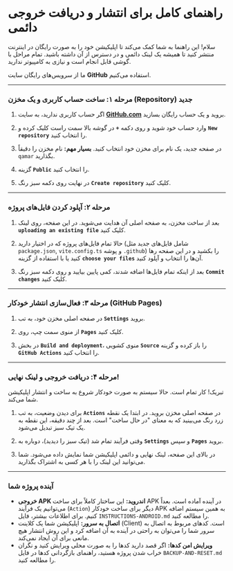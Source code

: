 
# راهنمای کامل برای انتشار و دریافت خروجی دائمی

سلام! این راهنما به شما کمک می‌کند تا اپلیکیشن خود را به صورت رایگان در اینترنت منتشر کنید تا همیشه یک لینک دائمی و در دسترس از آن داشته باشید. تمام مراحل با گوشی قابل انجام است و نیازی به کامپیوتر ندارید.

ما از سرویس‌های رایگان سایت **GitHub** استفاده می‌کنیم.

---

### مرحله ۱: ساخت حساب کاربری و یک مخزن (Repository) جدید

1.  اگر حساب کاربری ندارید، به سایت [**GitHub.com**](https://github.com) بروید و یک حساب رایگان بسازید.
2.  وارد حساب خود شوید و روی دکمه **`+`** در گوشه بالا سمت راست کلیک کرده و **`New repository`** را انتخاب کنید.

    

3.  در صفحه جدید، یک نام برای مخزن خود انتخاب کنید. **بسیار مهم:** نام مخزن را دقیقاً `qamar` بگذارید.
4.  گزینه **`Public`** را انتخاب کنید.
5.  در نهایت روی دکمه سبز رنگ **`Create repository`** کلیک کنید.

    

---

### مرحله ۲: آپلود کردن فایل‌های پروژه

1.  بعد از ساخت مخزن، به صفحه اصلی آن هدایت می‌شوید. در این صفحه، روی لینک **`uploading an existing file`** کلیک کنید.

    

2.  حالا تمام فایل‌های پروژه که در اختیار دارید (شامل فایل‌های جدید مثل `package.json`, `vite.config.ts` و پوشه `.github`) را بکشید و در این صفحه رها کنید یا با استفاده از گزینه **`choose your files`** آن‌ها را انتخاب و آپلود کنید.

3.  بعد از اینکه تمام فایل‌ها اضافه شدند، کمی پایین بیایید و روی دکمه سبز رنگ **`Commit changes`** کلیک کنید.

---

### مرحله ۳: فعال‌سازی انتشار خودکار (GitHub Pages)

1.  در صفحه اصلی مخزن خود، به تب **`Settings`** بروید.

    

2.  از منوی سمت چپ، روی **`Pages`** کلیک کنید.
3.  در بخش **`Build and deployment`**، منوی کشویی **`Source`** را باز کرده و گزینه **`GitHub Actions`** را انتخاب کنید.

    

---

### مرحله ۴: دریافت خروجی و لینک نهایی!

تبریک! کار تمام است.
حالا سیستم به صورت خودکار شروع به ساخت و انتشار اپلیکیشن شما می‌کند.

1.  برای دیدن وضعیت، به تب **`Actions`** در صفحه اصلی مخزن بروید. در ابتدا یک نقطه زرد رنگ می‌بینید که به معنای "در حال ساخت" است. بعد از چند دقیقه، این نقطه به یک تیک سبز تبدیل می‌شود.

    

2.  وقتی فرآیند تمام شد (تیک سبز را دیدید)، دوباره به **`Settings`** و سپس **`Pages`** بروید.
3.  در بالای این صفحه، لینک نهایی و دائمی اپلیکیشن شما نمایش داده می‌شود. شما می‌توانید این لینک را با هر کسی به اشتراک بگذارید.

    


---

### آینده پروژه شما

-   **خروجی APK اندروید:** این ساختار کاملاً برای ساخت APK در آینده آماده است. بعداً می‌توانیم یک فرآیند (`Action`) دیگر برای ساخت خودکار APK به همین سیستم اضافه کنیم. برای اطلاعات بیشتر، فایل `INSTRUCTIONS-ANDROID.md` را مطالعه کنید.
-   **اتصال به سرور:** اپلیکیشن شما یک کلاینت (Client) است. کدهای مربوط به اتصال به سرور شما را می‌توان به راحتی در آینده به آن اضافه کرد و این روش انتشار هیچ مانعی برای آن ایجاد نمی‌کند.
-   **ویرایش امن کدها:** اگر قصد دارید کدها را به صورت محلی ویرایش کنید و نگران خراب شدن پروژه هستید، راهنمای بازگردانی کدها در فایل `BACKUP-AND-RESET.md` را مطالعه کنید.